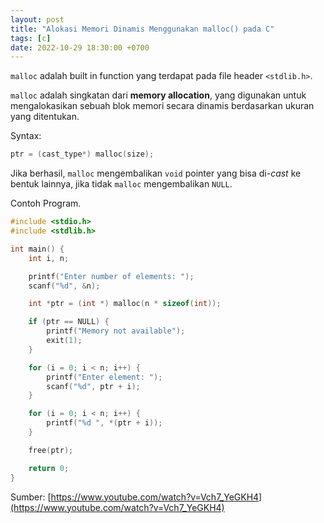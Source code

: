 ```yaml
---
layout: post
title: "Alokasi Memori Dinamis Menggunakan malloc() pada C"
tags: [c]
date: 2022-10-29 18:30:00 +0700
---
```


`malloc` adalah built in function yang terdapat pada file header `<stdlib.h>`.

`malloc` adalah singkatan dari __memory allocation__, yang digunakan untuk mengalokasikan sebuah blok memori secara dinamis berdasarkan ukuran yang ditentukan.

Syntax:

```c
ptr = (cast_type*) malloc(size);
```

Jika berhasil, `malloc` mengembalikan `void` pointer yang bisa di-_cast_ ke bentuk lainnya, jika tidak `malloc` mengembalikan `NULL`.

Contoh Program.

```c
#include <stdio.h>
#include <stdlib.h>

int main() {
    int i, n;

    printf("Enter number of elements: ");
    scanf("%d", &n);

    int *ptr = (int *) malloc(n * sizeof(int));

    if (ptr == NULL) {
        printf("Memory not available");
        exit(1);
    }

    for (i = 0; i < n; i++) {
        printf("Enter element: ");
        scanf("%d", ptr + i);
    }

    for (i = 0; i < n; i++) {
        printf("%d ", *(ptr + i));
    }

    free(ptr);

    return 0;
}
```

Sumber: [https://www.youtube.com/watch?v=Vch7_YeGKH4](https://www.youtube.com/watch?v=Vch7_YeGKH4)
